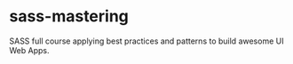 # sass-mastering
SASS full course applying best practices and patterns to build awesome UI Web Apps.
